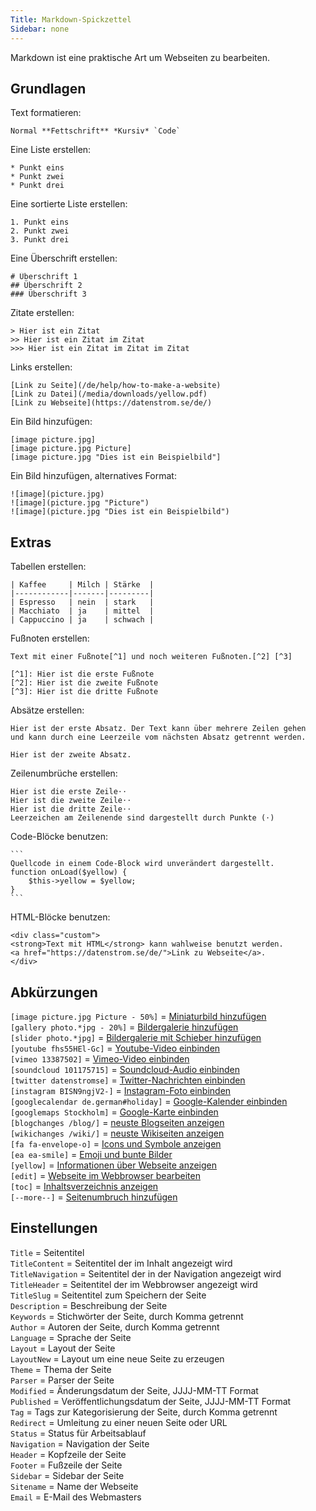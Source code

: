 ```yaml
---
Title: Markdown-Spickzettel
Sidebar: none
---
```

Markdown ist eine praktische Art um Webseiten zu bearbeiten.

## Grundlagen

Text formatieren:

    Normal **Fettschrift** *Kursiv* `Code`

Eine Liste erstellen:

    * Punkt eins
    * Punkt zwei
    * Punkt drei

Eine sortierte Liste erstellen:

    1. Punkt eins
    2. Punkt zwei
    3. Punkt drei

Eine Überschrift erstellen:

    # Überschrift 1
    ## Überschrift 2
    ### Überschrift 3

Zitate erstellen:

    > Hier ist ein Zitat
    >> Hier ist ein Zitat im Zitat
    >>> Hier ist ein Zitat im Zitat im Zitat

Links erstellen:

    [Link zu Seite](/de/help/how-to-make-a-website)  
    [Link zu Datei](/media/downloads/yellow.pdf)  
    [Link zu Webseite](https://datenstrom.se/de/)  

Ein Bild hinzufügen:

    [image picture.jpg]
    [image picture.jpg Picture]
    [image picture.jpg "Dies ist ein Beispielbild"]

Ein Bild hinzufügen, alternatives Format:

    ![image](picture.jpg)
    ![image](picture.jpg "Picture")
    ![image](picture.jpg "Dies ist ein Beispielbild")

## Extras

Tabellen erstellen:

    | Kaffee     | Milch | Stärke  |
    |------------|-------|---------|
    | Espresso   | nein  | stark   |
    | Macchiato  | ja    | mittel  |
    | Cappuccino | ja    | schwach |

Fußnoten erstellen:

    Text mit einer Fußnote[^1] und noch weiteren Fußnoten.[^2] [^3]
    
    [^1]: Hier ist die erste Fußnote
    [^2]: Hier ist die zweite Fußnote
    [^3]: Hier ist die dritte Fußnote

Absätze erstellen:

    Hier ist der erste Absatz. Der Text kann über mehrere Zeilen gehen
    und kann durch eine Leerzeile vom nächsten Absatz getrennt werden.

    Hier ist der zweite Absatz.

Zeilenumbrüche erstellen:

    Hier ist die erste Zeile⋅⋅
    Hier ist die zweite Zeile⋅⋅
    Hier ist die dritte Zeile⋅⋅
    Leerzeichen am Zeilenende sind dargestellt durch Punkte (⋅)

Code-Blöcke benutzen:

    ```
    Quellcode in einem Code-Block wird unverändert dargestellt.
    function onLoad($yellow) {
        $this->yellow = $yellow;
    }
    ```

HTML-Blöcke benutzen:

    <div class="custom">
    <strong>Text mit HTML</strong> kann wahlweise benutzt werden.
    <a href="https://datenstrom.se/de/">Link zu Webseite</a>.
    </div>

## Abkürzungen

`[image picture.jpg Picture - 50%]` = [Miniaturbild hinzufügen](https://github.com/datenstrom/yellow-extensions/tree/master/features/image)  
`[gallery photo.*jpg - 20%]` = [Bildergalerie hinzufügen](https://github.com/datenstrom/yellow-extensions/tree/master/features/gallery)  
`[slider photo.*jpg]` = [Bildergalerie mit Schieber hinzufügen](https://github.com/datenstrom/yellow-extensions/tree/master/features/slider)  
`[youtube fhs55HEl-Gc]` = [Youtube-Video einbinden](https://github.com/datenstrom/yellow-extensions/tree/master/features/youtube)  
`[vimeo 13387502]` = [Vimeo-Video einbinden](https://github.com/datenstrom/yellow-extensions/tree/master/features/vimeo)  
`[soundcloud 101175715]` = [Soundcloud-Audio einbinden](https://github.com/datenstrom/yellow-extensions/tree/master/features/soundcloud)  
`[twitter datenstromse]` = [Twitter-Nachrichten einbinden](https://github.com/datenstrom/yellow-extensions/tree/master/features/twitter)  
`[instagram BISN9ngjV2-]` = [Instagram-Foto einbinden](https://github.com/datenstrom/yellow-extensions/tree/master/features/instagram)  
`[googlecalendar de.german#holiday]` = [Google-Kalender einbinden](https://github.com/datenstrom/yellow-extensions/tree/master/features/googlecalendar)  
`[googlemaps Stockholm]` = [Google-Karte einbinden](https://github.com/datenstrom/yellow-extensions/tree/master/features/googlemaps)  
`[blogchanges /blog/]` = [neuste Blogseiten anzeigen](https://github.com/datenstrom/yellow-extensions/tree/master/features/blog)  
`[wikichanges /wiki/]` = [neuste Wikiseiten anzeigen](https://github.com/datenstrom/yellow-extensions/tree/master/features/wiki)  
`[fa fa-envelope-o]` = [Icons und Symbole anzeigen](https://github.com/datenstrom/yellow-extensions/tree/master/features/fontawesome)  
`[ea ea-smile]` = [Emoji und bunte Bilder](https://github.com/datenstrom/yellow-extensions/tree/master/features/emojiawesome)  
`[yellow]` = [Informationen über Webseite anzeigen](https://github.com/datenstrom/yellow-extensions/tree/master/features/core)  
`[edit]` = [Webseite im Webbrowser bearbeiten](https://github.com/datenstrom/yellow-extensions/tree/master/features/edit)  
`[toc]` = [Inhaltsverzeichnis anzeigen](https://github.com/datenstrom/yellow-extensions/tree/master/features/toc)  
`[--more--]` = [Seitenumbruch hinzufügen](https://github.com/datenstrom/yellow-extensions/tree/master/features/blog)  

## Einstellungen

`Title` = Seitentitel  
`TitleContent` = Seitentitel der im Inhalt angezeigt wird  
`TitleNavigation` = Seitentitel der in der Navigation angezeigt wird  
`TitleHeader` = Seitentitel der im Webbrowser angezeigt wird  
`TitleSlug` = Seitentitel zum Speichern der Seite  
`Description` = Beschreibung der Seite  
`Keywords` = Stichwörter der Seite, durch Komma getrennt  
`Author` = Autoren der Seite, durch Komma getrennt  
`Language` = Sprache der Seite  
`Layout` = Layout der Seite  
`LayoutNew` = Layout um eine neue Seite zu erzeugen  
`Theme` = Thema der Seite  
`Parser` = Parser der Seite  
`Modified` = Änderungsdatum der Seite, JJJJ-MM-TT Format  
`Published` = Veröffentlichungsdatum der Seite, JJJJ-MM-TT Format  
`Tag` = Tags zur Kategorisierung der Seite, durch Komma getrennt  
`Redirect` = Umleitung zu einer neuen Seite oder URL  
`Status` = Status für Arbeitsablauf  
`Navigation` = Navigation der Seite  
`Header` = Kopfzeile der Seite  
`Footer` = Fußzeile der Seite  
`Sidebar` = Sidebar der Seite  
`Sitename` = Name der Webseite  
`Email` = E-Mail des Webmasters  
